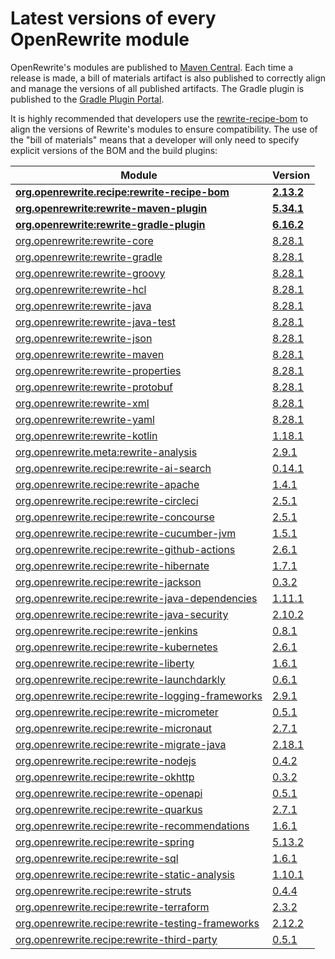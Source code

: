 # Latest versions of every OpenRewrite module

OpenRewrite's modules are published to [Maven Central](https://search.maven.org/search?q=org.openrewrite).
Each time a release is made, a bill of materials artifact is also published to correctly align and manage the versions of all published artifacts.
The Gradle plugin is published to the [Gradle Plugin Portal](https://plugins.gradle.org/plugin/org.openrewrite.rewrite).

It is highly recommended that developers use the [rewrite-recipe-bom](https://github.com/openrewrite/rewrite-recipe-bom)
to align the versions of Rewrite's modules to ensure compatibility.
The use of the "bill of materials" means that a developer will only need to specify explicit versions of the BOM and the build plugins:

| Module                                                                                                                | Version                                                                                  |
|-----------------------------------------------------------------------------------------------------------------------|------------------------------------------------------------------------------------------|
| [**org.openrewrite.recipe:rewrite-recipe-bom**](https://github.com/openrewrite/rewrite-recipe-bom)                    | **[2.13.2](https://github.com/openrewrite/rewrite-recipe-bom/releases/tag/v2.13.2)**                                                                           |
| [**org.openrewrite:rewrite-maven-plugin**](https://github.com/openrewrite/rewrite-maven-plugin)                       | **[5.34.1](https://github.com/openrewrite/rewrite-maven-plugin/releases/tag/v5.34.1)**   |
| [**org.openrewrite:rewrite-gradle-plugin**](https://github.com/openrewrite/rewrite-gradle-plugin)                     | **[6.16.2](https://github.com/openrewrite/rewrite-gradle-plugin/releases/tag/v6.16.2)**  |
| [org.openrewrite:rewrite-core](https://github.com/openrewrite/rewrite)                                                | [8.28.1](https://github.com/openrewrite/rewrite/releases/tag/v8.28.1)                    |
| [org.openrewrite:rewrite-gradle](https://github.com/openrewrite/rewrite)                                              | [8.28.1](https://github.com/openrewrite/rewrite/releases/tag/v8.28.1)                    |
| [org.openrewrite:rewrite-groovy](https://github.com/openrewrite/rewrite)                                              | [8.28.1](https://github.com/openrewrite/rewrite/releases/tag/v8.28.1)                    |
| [org.openrewrite:rewrite-hcl](https://github.com/openrewrite/rewrite)                                                 | [8.28.1](https://github.com/openrewrite/rewrite/releases/tag/v8.28.1)                    |
| [org.openrewrite:rewrite-java](https://github.com/openrewrite/rewrite)                                                | [8.28.1](https://github.com/openrewrite/rewrite/releases/tag/v8.28.1)                    |
| [org.openrewrite:rewrite-java-test](https://github.com/openrewrite/rewrite-java-test)                                 | [8.28.1](https://github.com/openrewrite/rewrite-java-test/releases/tag/v8.28.1)          |
| [org.openrewrite:rewrite-json](https://github.com/openrewrite/rewrite)                                                | [8.28.1](https://github.com/openrewrite/rewrite/releases/tag/v8.28.1)                    |
| [org.openrewrite:rewrite-maven](https://github.com/openrewrite/rewrite)                                               | [8.28.1](https://github.com/openrewrite/rewrite/releases/tag/v8.28.1)                    |
| [org.openrewrite:rewrite-properties](https://github.com/openrewrite/rewrite)                                          | [8.28.1](https://github.com/openrewrite/rewrite/releases/tag/v8.28.1)                    |
| [org.openrewrite:rewrite-protobuf](https://github.com/openrewrite/rewrite-protobuf)                                   | [8.28.1](https://github.com/openrewrite/rewrite-protobuf/releases/tag/v8.28.1)           |
| [org.openrewrite:rewrite-xml](https://github.com/openrewrite/rewrite)                                                 | [8.28.1](https://github.com/openrewrite/rewrite/releases/tag/v8.28.1)                    |
| [org.openrewrite:rewrite-yaml](https://github.com/openrewrite/rewrite)                                                | [8.28.1](https://github.com/openrewrite/rewrite/releases/tag/v8.28.1)                    |
| [org.openrewrite:rewrite-kotlin](https://github.com/openrewrite/rewrite-kotlin)                                       | [1.18.1](https://github.com/openrewrite/rewrite-kotlin/releases/tag/v1.18.1)             |
| [org.openrewrite.meta:rewrite-analysis](https://github.com/openrewrite/rewrite-analysis)                              | [2.9.1](https://github.com/openrewrite/rewrite-analysis/releases/tag/v2.9.1)             |
| [org.openrewrite.recipe:rewrite-ai-search](https://github.com/openrewrite/rewrite-ai-search)                          | [0.14.1](https://github.com/openrewrite/rewrite-ai-search/releases/tag/v0.14.1)          |
| [org.openrewrite.recipe:rewrite-apache](https://github.com/openrewrite/rewrite-apache)                                | [1.4.1](https://github.com/openrewrite/rewrite-apache/releases/tag/v1.4.1)               |
| [org.openrewrite.recipe:rewrite-circleci](https://github.com/openrewrite/rewrite-circleci)                            | [2.5.1](https://github.com/openrewrite/rewrite-circleci/releases/tag/v2.5.1)             |
| [org.openrewrite.recipe:rewrite-concourse](https://github.com/openrewrite/rewrite-concourse)                          | [2.5.1](https://github.com/openrewrite/rewrite-concourse/releases/tag/v2.5.1)            |
| [org.openrewrite.recipe:rewrite-cucumber-jvm](https://github.com/openrewrite/rewrite-cucumber-jvm)                    | [1.5.1](https://github.com/openrewrite/rewrite-cucumber-jvm/releases/tag/v1.5.1)         |
| [org.openrewrite.recipe:rewrite-github-actions](https://github.com/openrewrite/rewrite-github-actions)                | [2.6.1](https://github.com/openrewrite/rewrite-github-actions/releases/tag/v2.6.1)       |
| [org.openrewrite.recipe:rewrite-hibernate](https://github.com/openrewrite/rewrite-hibernate)                          | [1.7.1](https://github.com/openrewrite/rewrite-hibernate/releases/tag/v1.7.1)            |
| [org.openrewrite.recipe:rewrite-jackson](https://github.com/openrewrite/rewrite-jackson)                              | [0.3.2](https://github.com/openrewrite/rewrite-jackson/releases/tag/v0.3.2)              |
| [org.openrewrite.recipe:rewrite-java-dependencies](https://github.com/openrewrite/rewrite-java-dependencies)          | [1.11.1](https://github.com/openrewrite/rewrite-java-dependencies/releases/tag/v1.11.1)  |
| [org.openrewrite.recipe:rewrite-java-security](https://github.com/openrewrite/rewrite-java-security)                  | [2.10.2](https://github.com/openrewrite/rewrite-java-security/releases/tag/v2.10.2)      |
| [org.openrewrite.recipe:rewrite-jenkins](https://github.com/openrewrite/rewrite-jenkins)                              | [0.8.1](https://github.com/openrewrite/rewrite-jenkins/releases/tag/v0.8.1)              |
| [org.openrewrite.recipe:rewrite-kubernetes](https://github.com/openrewrite/rewrite-kubernetes)                        | [2.6.1](https://github.com/openrewrite/rewrite-kubernetes/releases/tag/v2.6.1)           |
| [org.openrewrite.recipe:rewrite-liberty](https://github.com/openrewrite/rewrite-liberty)                              | [1.6.1](https://github.com/openrewrite/rewrite-liberty/releases/tag/v1.6.1)              |
| [org.openrewrite.recipe:rewrite-launchdarkly](https://github.com/openrewrite/rewrite-launchdarkly)                    | [0.6.1](https://github.com/openrewrite/rewrite-launchdarkly/releases/tag/v0.6.1)         |
| [org.openrewrite.recipe:rewrite-logging-frameworks](https://github.com/openrewrite/rewrite-logging-frameworks)        | [2.9.1](https://github.com/openrewrite/rewrite-logging-frameworks/releases/tag/v2.9.1)   |
| [org.openrewrite.recipe:rewrite-micrometer](https://github.com/openrewrite/rewrite-micrometer)                        | [0.5.1](https://github.com/openrewrite/rewrite-micrometer/releases/tag/v0.5.1)           |
| [org.openrewrite.recipe:rewrite-micronaut](https://github.com/openrewrite/rewrite-micronaut)                          | [2.7.1](https://github.com/openrewrite/rewrite-micronaut/releases/tag/v2.7.1)            |
| [org.openrewrite.recipe:rewrite-migrate-java](https://github.com/openrewrite/rewrite-migrate-java)                    | [2.18.1](https://github.com/openrewrite/rewrite-migrate-java/releases/tag/v2.18.1)       |
| [org.openrewrite.recipe:rewrite-nodejs](https://github.com/openrewrite/rewrite-nodejs)                                | [0.4.2](https://github.com/openrewrite/rewrite-nodejs/releases/tag/v0.4.2)               |
| [org.openrewrite.recipe:rewrite-okhttp](https://github.com/openrewrite/rewrite-okhttp)                                | [0.3.2](https://github.com/openrewrite/rewrite-okhttp/releases/tag/v0.3.2)               |
| [org.openrewrite.recipe:rewrite-openapi](https://github.com/openrewrite/rewrite-openapi)                              | [0.5.1](https://github.com/openrewrite/rewrite-openapi/releases/tag/v0.5.1)              |
| [org.openrewrite.recipe:rewrite-quarkus](https://github.com/openrewrite/rewrite-quarkus)                              | [2.7.1](https://github.com/openrewrite/rewrite-quarkus/releases/tag/v2.7.1)              |
| [org.openrewrite.recipe:rewrite-recommendations](https://github.com/openrewrite/rewrite-recommendations)              | [1.6.1](https://github.com/openrewrite/rewrite-recommendations/releases/tag/v1.6.1)      |
| [org.openrewrite.recipe:rewrite-spring](https://github.com/openrewrite/rewrite-spring)                                | [5.13.2](https://github.com/openrewrite/rewrite-spring/releases/tag/v5.13.2)             |
| [org.openrewrite.recipe:rewrite-sql](https://github.com/openrewrite/rewrite-sql)                                      | [1.6.1](https://github.com/openrewrite/rewrite-sql/releases/tag/v1.6.1)                  |
| [org.openrewrite.recipe:rewrite-static-analysis](https://github.com/openrewrite/rewrite-static-analysis)              | [1.10.1](https://github.com/openrewrite/rewrite-static-analysis/releases/tag/v1.10.1)    |
| [org.openrewrite.recipe:rewrite-struts](https://github.com/openrewrite/rewrite-struts)                                | [0.4.4](https://github.com/openrewrite/rewrite-struts/releases/tag/v0.4.4)               |
| [org.openrewrite.recipe:rewrite-terraform](https://github.com/openrewrite/rewrite-terraform)                          | [2.3.2](https://github.com/openrewrite/rewrite-terraform/releases/tag/v2.3.2)            |
| [org.openrewrite.recipe:rewrite-testing-frameworks](https://github.com/openrewrite/rewrite-testing-frameworks)        | [2.12.2](https://github.com/openrewrite/rewrite-testing-frameworks/releases/tag/v2.12.2) |
| [org.openrewrite.recipe:rewrite-third-party](https://github.com/openrewrite/rewrite-third-party)                      | [0.5.1](https://github.com/openrewrite/rewrite-third-party/releases/tag/v0.5.1)          |
